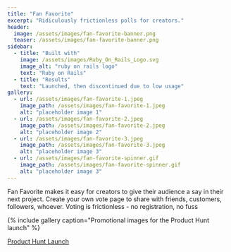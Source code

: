 ```yaml
---
title: "Fan Favorite"
excerpt: "Ridiculously frictionless polls for creators."
header:
  image: /assets/images/fan-favorite-banner.png
  teaser: /assets/images/fan-favorite-banner.png
sidebar:
  - title: "Built with"
    image: /assets/images/Ruby_On_Rails_Logo.svg
    image_alt: "ruby on rails logo"
    text: "Ruby on Rails"
  - title: "Results"
    text: "Launched, then discontinued due to low usage"
gallery:
  - url: /assets/images/fan-favorite-1.jpeg
    image_path: /assets/images/fan-favorite-1.jpeg
    alt: "placeholder image 1"
  - url: /assets/images/fan-favorite-2.jpeg
    image_path: /assets/images/fan-favorite-2.jpeg
    alt: "placeholder image 2"
  - url: /assets/images/fan-favorite-3.jpeg
    image_path: /assets/images/fan-favorite-3.jpeg
    alt: "placeholder image 3"
  - url: /assets/images/fan-favorite-spinner.gif
    image_path: /assets/images/fan-favorite-spinner.gif
    alt: "placeholder image 3"
---
```


Fan Favorite makes it easy for creators to give their audience a say in their next project. Create your own vote page to share with friends, customers, followers, whoever. Voting is frictionless - no registration, no fuss

{% include gallery caption="Promotional images for the Product Hunt launch" %}

[Product Hunt Launch](https://www.producthunt.com/products/fan-favorite#fan-favorite)
